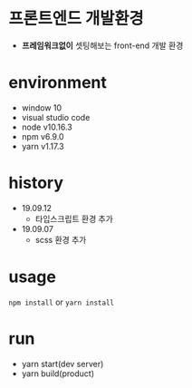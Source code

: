  프론트엔드 개발환경
==========================
* **프레임워크없이** 셋팅해보는 front-end 개발 환경

environment
==========================
* window 10
* visual studio code
* node v10.16.3
* npm v6.9.0
* yarn v1.17.3

history
==========================
* 19.09.12
   * 타입스크립트 환경 추가
* 19.09.07
   * scss 환경 추가

usage
==========================
```npm install```
or
```yarn install```


run
==========================
* yarn start(dev server)
* yarn build(product)
